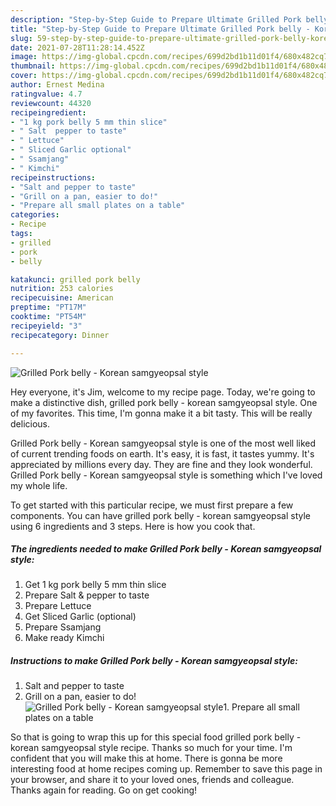 ```yaml
---
description: "Step-by-Step Guide to Prepare Ultimate Grilled Pork belly - Korean samgyeopsal style"
title: "Step-by-Step Guide to Prepare Ultimate Grilled Pork belly - Korean samgyeopsal style"
slug: 59-step-by-step-guide-to-prepare-ultimate-grilled-pork-belly-korean-samgyeopsal-style
date: 2021-07-28T11:28:14.452Z
image: https://img-global.cpcdn.com/recipes/699d2bd1b11d01f4/680x482cq70/grilled-pork-belly-korean-samgyeopsal-style-recipe-main-photo.jpg
thumbnail: https://img-global.cpcdn.com/recipes/699d2bd1b11d01f4/680x482cq70/grilled-pork-belly-korean-samgyeopsal-style-recipe-main-photo.jpg
cover: https://img-global.cpcdn.com/recipes/699d2bd1b11d01f4/680x482cq70/grilled-pork-belly-korean-samgyeopsal-style-recipe-main-photo.jpg
author: Ernest Medina
ratingvalue: 4.7
reviewcount: 44320
recipeingredient:
- "1 kg pork belly 5 mm thin slice"
- " Salt  pepper to taste"
- " Lettuce"
- " Sliced Garlic optional"
- " Ssamjang"
- " Kimchi"
recipeinstructions:
- "Salt and pepper to taste"
- "Grill on a pan, easier to do!"
- "Prepare all small plates on a table"
categories:
- Recipe
tags:
- grilled
- pork
- belly

katakunci: grilled pork belly 
nutrition: 253 calories
recipecuisine: American
preptime: "PT17M"
cooktime: "PT54M"
recipeyield: "3"
recipecategory: Dinner

---
```



![Grilled Pork belly - Korean samgyeopsal style](https://img-global.cpcdn.com/recipes/699d2bd1b11d01f4/680x482cq70/grilled-pork-belly-korean-samgyeopsal-style-recipe-main-photo.jpg)

Hey everyone, it's Jim, welcome to my recipe page. Today, we're going to make a distinctive dish, grilled pork belly - korean samgyeopsal style. One of my favorites. This time, I'm gonna make it a bit tasty. This will be really delicious.

Grilled Pork belly - Korean samgyeopsal style is one of the most well liked of current trending foods on earth. It's easy, it is fast, it tastes yummy. It's appreciated by millions every day. They are fine and they look wonderful. Grilled Pork belly - Korean samgyeopsal style is something which I've loved my whole life.




To get started with this particular recipe, we must first prepare a few components. You can have grilled pork belly - korean samgyeopsal style using 6 ingredients and 3 steps. Here is how you cook that.

<!--inarticleads1-->

##### The ingredients needed to make Grilled Pork belly - Korean samgyeopsal style:

1. Get 1 kg pork belly 5 mm thin slice
1. Prepare  Salt &amp; pepper to taste
1. Prepare  Lettuce
1. Get  Sliced Garlic (optional)
1. Prepare  Ssamjang
1. Make ready  Kimchi




<!--inarticleads2-->

##### Instructions to make Grilled Pork belly - Korean samgyeopsal style:

1. Salt and pepper to taste
1. Grill on a pan, easier to do!
<img src="//assets-global.cpcdn.com/assets/icons/button_play-2c75c40dde080a61004c1f40b05d8f140eaff45d7e9e6481dc71c63d2e7c4909.png" alt="Grilled Pork belly - Korean samgyeopsal style">1. Prepare all small plates on a table




So that is going to wrap this up for this special food grilled pork belly - korean samgyeopsal style recipe. Thanks so much for your time. I'm confident that you will make this at home. There is gonna be more interesting food at home recipes coming up. Remember to save this page in your browser, and share it to your loved ones, friends and colleague. Thanks again for reading. Go on get cooking!
